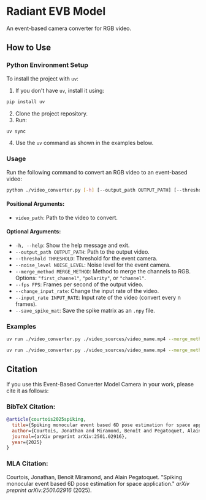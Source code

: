# Radiant EVB Model

An event-based camera converter for RGB video.

## How to Use

### Python Environment Setup

To install the project with `uv`:

1. If you don't have `uv`, install it using:
  ```bash
  pip install uv
  ```
2. Clone the project repository.
3. Run:
  ```bash
  uv sync
  ```
4. Use the `uv` command as shown in the examples below.

### Usage

Run the following command to convert an RGB video to an event-based video:

```bash
python ./video_converter.py [-h] [--output_path OUTPUT_PATH] [--threshold THRESHOLD] [--noise_level NOISE_LEVEL] [--merge_method MERGE_METHOD] [--fps FPS] [--change_input_rate] [--input_rate INPUT_RATE] [--save_spike_mat] video_path
```

#### Positional Arguments:
- `video_path`: Path to the video to convert.

#### Optional Arguments:
- `-h, --help`: Show the help message and exit.
- `--output_path OUTPUT_PATH`: Path to the output video.
- `--threshold THRESHOLD`: Threshold for the event camera.
- `--noise_level NOISE_LEVEL`: Noise level for the event camera.
- `--merge_method MERGE_METHOD`: Method to merge the channels to RGB. Options: `"first_channel"`, `"polarity"`, or `"channel"`.
- `--fps FPS`: Frames per second of the output video.
- `--change_input_rate`: Change the input rate of the video.
- `--input_rate INPUT_RATE`: Input rate of the video (convert every n frames).
- `--save_spike_mat`: Save the spike matrix as an `.npy` file.

### Examples

```bash
uv run ./video_converter.py ./video_sources/video_name.mp4 --merge_method channel --save_spike_mat
```

```bash
uv run ./video_converter.py ./video_sources/video_name.mp4 --merge_method channel --fps 8 --change_input_rate --input_rate 20
```

## Citation

If you use this Event-Based Converter Model Camera in your work, please cite it as follows:

### BibTeX Citation:
```bibtex
@article{courtois2025spiking,
  title={Spiking monocular event based 6D pose estimation for space application},
  author={Courtois, Jonathan and Miramond, Benoît and Pegatoquet, Alain},
  journal={arXiv preprint arXiv:2501.02916},
  year={2025}
}
```

### MLA Citation:
Courtois, Jonathan, Benoît Miramond, and Alain Pegatoquet. "Spiking monocular event based 6D pose estimation for space application." *arXiv preprint arXiv:2501.02916* (2025).
